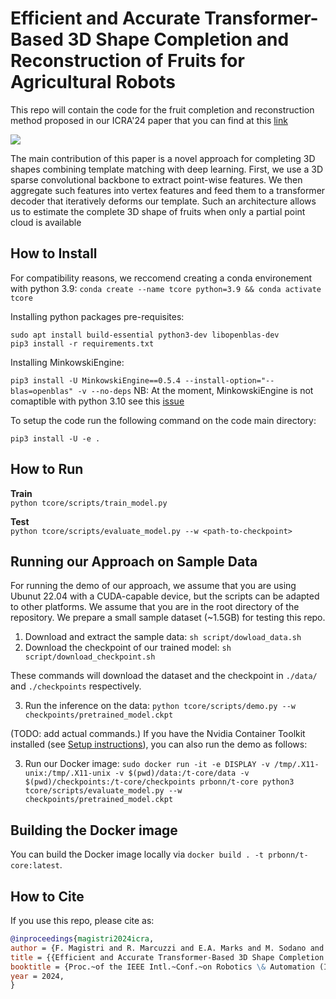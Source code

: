 # Efficient and Accurate Transformer-Based 3D Shape Completion and Reconstruction of Fruits for Agricultural Robots

This repo will contain the code for the fruit completion and reconstruction method proposed in our ICRA'24 paper that you can find at this [link](https://www.ipb.uni-bonn.de/pdfs/magistri2024icra.pdf)

![](pics/teaser.png)

The main contribution of this paper is a novel approach
for completing 3D shapes combining template matching
with deep learning. First, we use a 3D sparse convolutional
backbone to extract point-wise features. We then aggregate
such features into vertex features and feed them to a transformer decoder that iteratively deforms our template. Such
an architecture allows us to estimate the complete 3D shape
of fruits when only a partial point cloud is available

## How to Install


For compatibility reasons, we reccomend creating a conda environement with python 3.9:
`conda create --name tcore python=3.9 && conda activate tcore`

Installing python packages pre-requisites:

`sudo apt install build-essential python3-dev libopenblas-dev` <br>
`pip3 install -r requirements.txt`

Installing MinkowskiEngine:

`pip3 install -U MinkowskiEngine==0.5.4 --install-option="--blas=openblas" -v --no-deps`
NB: At the moment, MinkowskiEngine is not comaptible with python 3.10 see this [issue](https://github.com/NVIDIA/MinkowskiEngine/issues/526#issuecomment-1855119728)

To setup the code run the following command on the code main directory:

`pip3 install -U -e .`

## How to Run

**Train**  
`python tcore/scripts/train_model.py`

**Test**    
`python tcore/scripts/evaluate_model.py --w <path-to-checkpoint>`  

## Running our Approach on Sample Data

For running the demo of our approach, we assume that you are using Ubunut 22.04 with a CUDA-capable device, but the scripts can be adapted to other platforms.
We assume that you are in the root directory of the repository. We prepare a small sample dataset (~1.5GB) for testing this repo.

1. Download and extract the sample data: `sh script/dowload_data.sh`
2. Download the checkpoint of our trained model: `sh script/download_checkpoint.sh`

These commands will download the dataset and the checkpoint in `./data/` and `./checkpoints` respectively. 

3. Run the inference on the data: `python tcore/scripts/demo.py --w  checkpoints/pretrained_model.ckpt`

(TODO: add actual commands.)
If you have the Nvidia Container Toolkit installed (see [Setup instructions]()), you can also run the demo as follows:

3. Run our Docker image: `sudo docker run -it -e DISPLAY -v /tmp/.X11-unix:/tmp/.X11-unix -v $(pwd)/data:/t-core/data -v $(pwd)/checkpoints:/t-core/checkpoints prbonn/t-core python3 tcore/scripts/evaluate_model.py --w  checkpoints/pretrained_model.ckpt`

## Building the Docker image

You can build the Docker image locally via `docker build . -t prbonn/t-core:latest`.

## How to Cite

If you use this repo, please cite as:

```bibtex  
@inproceedings{magistri2024icra,
author = {F. Magistri and R. Marcuzzi and E.A. Marks and M. Sodano and J. Behley and C. Stachniss},
title = {{Efficient and Accurate Transformer-Based 3D Shape Completion and Reconstruction of Fruits for Agricultural Robots}},
booktitle = {Proc.~of the IEEE Intl.~Conf.~on Robotics \& Automation (ICRA)}, 
year = 2024,
}
